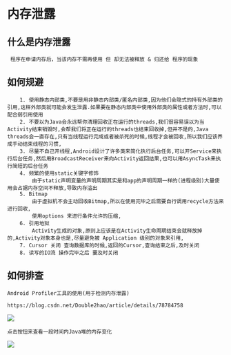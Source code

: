 # 内存泄露

## 什么是内存泄露

     程序在申请内存后，当该内存不需再使用 但 却无法被释放 & 归还给 程序的现象
     
## 如何规避

        1. 使用静态内部类,不要是用非静态内部类/匿名内部类,因为他们会隐式的持有外部类的引用,这样外部类就可能会发生泄露.如果要在静态内部类中使用外部类的属性或者方法时,可以配合弱引用使用
        2. 不要以为Java会永远帮你清理回收正在运行的threads,我们很容易误以为当Activity结束销毁时,会帮我们将正在运行的threads也结束回收掉,但并不是的,Java threads会一直存在,只有当线程运行完成或者被杀死的时候,线程才会被回收,所以我们应该养成手动结束线程的习惯,
        3. 尽量不自己开线程,Android设计了许多类来简化执行后台任务,可以开Service来执行后台任务,然后用BroadcastReceiver来向Activity返回结果,也可以用AsyncTask来执行简短的后台任务
        4. 频繁的使用static关键字修饰
            由于static声明变量的声明周期其实是和app的声明周期一样的(进程级别)大量使用会占据内存空间不释放,导致内存溢出
        5. Bitmap
            由于虚拟机不会主动回收Bitmap,所以在使用完毕之后需要自行调用recycle方法来进行回收,
            使用options 来进行条件允许的压缩,
        6. 引用地狱
            Activity生成的对象,原则上应该是在Activity生命周期结束会就释放掉的,Activity对象本身也是,尽量避免被 Application 级别的对象来引用,
        7. Cursor 关闭 查询数据库的时候,返回的Cursor,查询结束之后,及时关闭
        8. 读写的IO流 操作完毕之后 要及时关闭  


## 如何排查

    Android Profiler工具的使用(用于检测内存泄露)

    https://blog.csdn.net/Double2hao/article/details/78784758

![](https://upload-images.jianshu.io/upload_images/61189-ba83dcb96c4a5674.jpg)

    点击按钮来查看一段时间内Java堆的内存变化

![](https://upload-images.jianshu.io/upload_images/61189-edeec0568fd8e3fc.jpg)